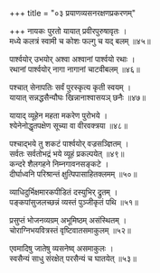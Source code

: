 +++
title = "०३ प्रयाणव्यसनरक्षणप्रकरणम्"

+++
नायकः पुरतो यायात् प्रवीरपुरुषावृतः ।  
मध्ये कलत्रं स्वामी च कोशः फल्गु च यद् बलम् ॥४५॥
  
पार्श्वयोर् उभयोर् अश्वा अश्वानां पार्श्वयो रथाः ।  
रथानां पार्श्वयोर् नागा नागानां चाटवीबलम् ॥४६॥
  
पश्चात् सेनापतिः सर्वं पुरस्कृत्य कृती स्वयम् ।  
यायात् सन्नद्धसैन्यौघः खिन्नानाश्वासयञ् छनैः ॥४७॥
  
यायाद् व्यूहेन महता मकरेण पुरोभये ।  
श्येनेनोद्धृतपक्षेण सूच्या वा वीरवक्त्रया ॥४८॥
  
पश्चाद्भये तु शकटं पार्श्वयोर् वज्रसञ्ज्ञितम् ।  
सर्वतः सर्वतोभद्रं भये व्यूहं प्रकल्पयेत् ॥४९॥   
कन्दरे शैलगहने निम्नगावनसङ्कटे ।  
दीर्घाध्वनि परिश्रान्तं क्षुत्पिपासाहितक्लमम् ॥५०॥
  
व्याधिदुर्भिक्षमारकपीडितं दस्युभिर् द्रुतम् ।  
पङ्कपांसुजलच्छन्नं व्यस्तं पुञ्जीकृतं पथि ॥५१॥
  
प्रसुप्तं भोजनव्यग्रम् अभूमिष्ठम् असंस्थितम् ।  
चोराग्निभयवित्रस्तं वृष्टिवातसमाकुलम् ॥५२॥
  
एवमादिषु जातेषु व्यसनेष्व् असमाकुलः ।  
स्वसैन्यं साधु संरक्षेत् परसैन्यं च घातयेत् ॥५३॥
  